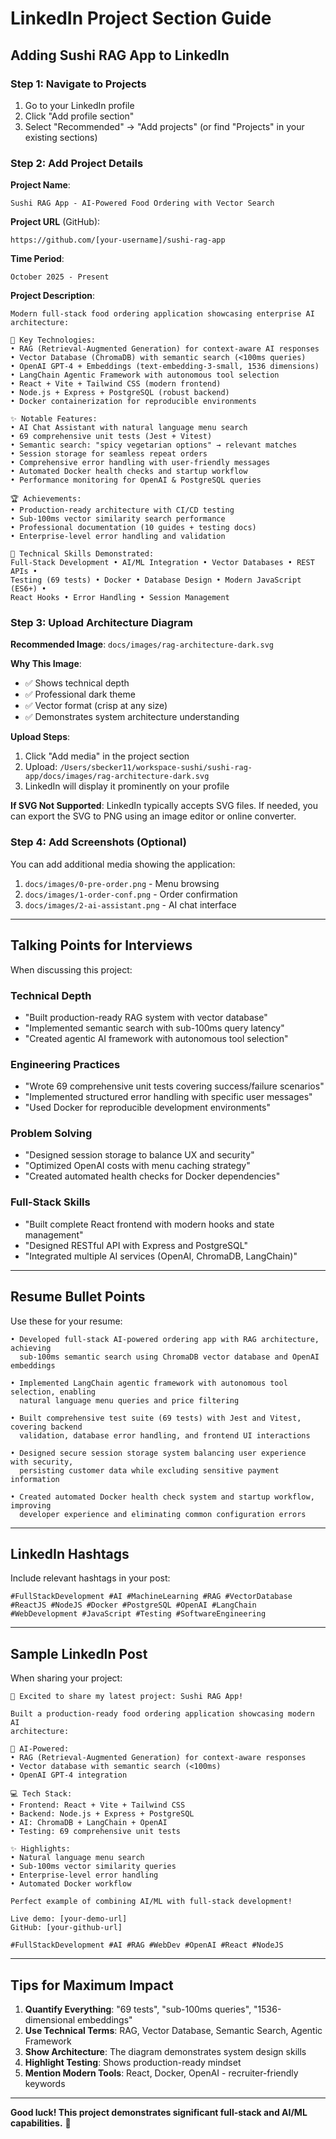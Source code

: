 # LinkedIn Project Section Guide

## Adding Sushi RAG App to LinkedIn

### Step 1: Navigate to Projects
1. Go to your LinkedIn profile
2. Click "Add profile section"
3. Select "Recommended" → "Add projects" (or find "Projects" in your existing sections)

### Step 2: Add Project Details

**Project Name**:
```
Sushi RAG App - AI-Powered Food Ordering with Vector Search
```

**Project URL** (GitHub):
```
https://github.com/[your-username]/sushi-rag-app
```

**Time Period**:
```
October 2025 - Present
```

**Project Description**:
```
Modern full-stack food ordering application showcasing enterprise AI architecture:

🎯 Key Technologies:
• RAG (Retrieval-Augmented Generation) for context-aware AI responses
• Vector Database (ChromaDB) with semantic search (<100ms queries)
• OpenAI GPT-4 + Embeddings (text-embedding-3-small, 1536 dimensions)
• LangChain Agentic Framework with autonomous tool selection
• React + Vite + Tailwind CSS (modern frontend)
• Node.js + Express + PostgreSQL (robust backend)
• Docker containerization for reproducible environments

✨ Notable Features:
• AI Chat Assistant with natural language menu search
• 69 comprehensive unit tests (Jest + Vitest)
• Semantic search: "spicy vegetarian options" → relevant matches
• Session storage for seamless repeat orders
• Comprehensive error handling with user-friendly messages
• Automated Docker health checks and startup workflow
• Performance monitoring for OpenAI & PostgreSQL queries

🏆 Achievements:
• Production-ready architecture with CI/CD testing
• Sub-100ms vector similarity search performance
• Professional documentation (10 guides + testing docs)
• Enterprise-level error handling and validation

💼 Technical Skills Demonstrated:
Full-Stack Development • AI/ML Integration • Vector Databases • REST APIs • 
Testing (69 tests) • Docker • Database Design • Modern JavaScript (ES6+) • 
React Hooks • Error Handling • Session Management
```

### Step 3: Upload Architecture Diagram

**Recommended Image**: `docs/images/rag-architecture-dark.svg`

**Why This Image**:
- ✅ Shows technical depth
- ✅ Professional dark theme
- ✅ Vector format (crisp at any size)
- ✅ Demonstrates system architecture understanding

**Upload Steps**:
1. Click "Add media" in the project section
2. Upload: `/Users/sbecker11/workspace-sushi/sushi-rag-app/docs/images/rag-architecture-dark.svg`
3. LinkedIn will display it prominently on your profile

**If SVG Not Supported**:
LinkedIn typically accepts SVG files. If needed, you can export the SVG to PNG using an image editor or online converter.

### Step 4: Add Screenshots (Optional)

You can add additional media showing the application:
1. `docs/images/0-pre-order.png` - Menu browsing
2. `docs/images/1-order-conf.png` - Order confirmation
3. `docs/images/2-ai-assistant.png` - AI chat interface

---

## Talking Points for Interviews

When discussing this project:

### Technical Depth
- "Built production-ready RAG system with vector database"
- "Implemented semantic search with sub-100ms query latency"
- "Created agentic AI framework with autonomous tool selection"

### Engineering Practices
- "Wrote 69 comprehensive unit tests covering success/failure scenarios"
- "Implemented structured error handling with specific user messages"
- "Used Docker for reproducible development environments"

### Problem Solving
- "Designed session storage to balance UX and security"
- "Optimized OpenAI costs with menu caching strategy"
- "Created automated health checks for Docker dependencies"

### Full-Stack Skills
- "Built complete React frontend with modern hooks and state management"
- "Designed RESTful API with Express and PostgreSQL"
- "Integrated multiple AI services (OpenAI, ChromaDB, LangChain)"

---

## Resume Bullet Points

Use these for your resume:

```
• Developed full-stack AI-powered ordering app with RAG architecture, achieving 
  sub-100ms semantic search using ChromaDB vector database and OpenAI embeddings

• Implemented LangChain agentic framework with autonomous tool selection, enabling 
  natural language menu queries and price filtering

• Built comprehensive test suite (69 tests) with Jest and Vitest, covering backend 
  validation, database error handling, and frontend UI interactions

• Designed secure session storage system balancing user experience with security, 
  persisting customer data while excluding sensitive payment information

• Created automated Docker health check system and startup workflow, improving 
  developer experience and eliminating common configuration errors
```

---

## LinkedIn Hashtags

Include relevant hashtags in your post:

```
#FullStackDevelopment #AI #MachineLearning #RAG #VectorDatabase 
#ReactJS #NodeJS #Docker #PostgreSQL #OpenAI #LangChain 
#WebDevelopment #JavaScript #Testing #SoftwareEngineering
```

---

## Sample LinkedIn Post

When sharing your project:

```
🚀 Excited to share my latest project: Sushi RAG App!

Built a production-ready food ordering application showcasing modern AI 
architecture:

🧠 AI-Powered:
• RAG (Retrieval-Augmented Generation) for context-aware responses
• Vector database with semantic search (<100ms)
• OpenAI GPT-4 integration

💻 Tech Stack:
• Frontend: React + Vite + Tailwind CSS
• Backend: Node.js + Express + PostgreSQL
• AI: ChromaDB + LangChain + OpenAI
• Testing: 69 comprehensive unit tests

✨ Highlights:
• Natural language menu search
• Sub-100ms vector similarity queries
• Enterprise-level error handling
• Automated Docker workflow

Perfect example of combining AI/ML with full-stack development!

Live demo: [your-demo-url]
GitHub: [your-github-url]

#FullStackDevelopment #AI #RAG #WebDev #OpenAI #React #NodeJS
```

---

## Tips for Maximum Impact

1. **Quantify Everything**: "69 tests", "sub-100ms queries", "1536-dimensional embeddings"
2. **Use Technical Terms**: RAG, Vector Database, Semantic Search, Agentic Framework
3. **Show Architecture**: The diagram demonstrates system design skills
4. **Highlight Testing**: Shows production-ready mindset
5. **Mention Modern Tools**: React, Docker, OpenAI - recruiter-friendly keywords

---

**Good luck! This project demonstrates significant full-stack and AI/ML capabilities.** 🎉

